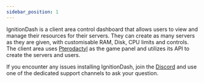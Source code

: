 ```yaml
---
sidebar_position: 1
---
```


IgnitionDash is a client area control dashboard that allows users to view and manage their resources for their servers. They can create as many servers as they are given, with customisable RAM, Disk, CPU limits and controls. The client area uses [Pterodactyl](https://pterodactyl.io/panel/1.0/getting_started.html) as the game panel and utilizes its API to create the servers and users.

If you encounter any issues installing IgnitionDash, join the [Discord](https://discord.gg/WMV7ACMg7p) and use one of the dedicated support channels to ask your question.

